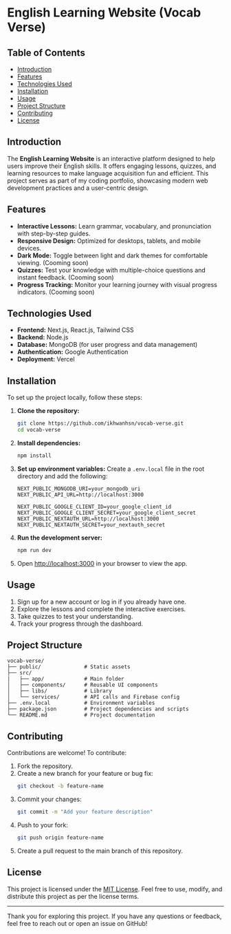 # English Learning Website (Vocab Verse)

## Table of Contents

- [Introduction](#introduction)
- [Features](#features)
- [Technologies Used](#technologies-used)
- [Installation](#installation)
- [Usage](#usage)
- [Project Structure](#project-structure)
- [Contributing](#contributing)
- [License](#license)

## Introduction

The **English Learning Website** is an interactive platform designed to help users improve their English skills. It offers engaging lessons, quizzes, and learning resources to make language acquisition fun and efficient. This project serves as part of my coding portfolio, showcasing modern web development practices and a user-centric design.

## Features

- **Interactive Lessons:** Learn grammar, vocabulary, and pronunciation with step-by-step guides.
- **Responsive Design:** Optimized for desktops, tablets, and mobile devices.
- **Dark Mode:** Toggle between light and dark themes for comfortable viewing. (Cooming soon)
- **Quizzes:** Test your knowledge with multiple-choice questions and instant feedback. (Cooming soon)
- **Progress Tracking:** Monitor your learning journey with visual progress indicators. (Cooming soon)

## Technologies Used

- **Frontend:** Next.js, React.js, Tailwind CSS
- **Backend:** Node.js
- **Database:** MongoDB (for user progress and data management)
- **Authentication:** Google Authentication
- **Deployment:** Vercel

## Installation

To set up the project locally, follow these steps:

1. **Clone the repository:**

   ```bash
   git clone https://github.com/ikhwanhsn/vocab-verse.git
   cd vocab-verse
   ```

2. **Install dependencies:**

   ```bash
   npm install
   ```

3. **Set up environment variables:**
   Create a `.env.local` file in the root directory and add the following:

   ```env
   NEXT_PUBLIC_MONGODB_URI=your_mongodb_uri
   NEXT_PUBLIC_API_URL=http://localhost:3000

   NEXT_PUBLIC_GOOGLE_CLIENT_ID=your_google_client_id
   NEXT_PUBLIC_GOOGLE_CLIENT_SECRET=your_google_client_secret
   NEXT_PUBLIC_NEXTAUTH_URL=http://localhost:3000
   NEXT_PUBLIC_NEXTAUTH_SECRET=your_nextauth_secret
   ```

4. **Run the development server:**

   ```bash
   npm run dev
   ```

5. Open [http://localhost:3000](http://localhost:3000) in your browser to view the app.

## Usage

1. Sign up for a new account or log in if you already have one.
2. Explore the lessons and complete the interactive exercises.
3. Take quizzes to test your understanding.
4. Track your progress through the dashboard.

## Project Structure

```
vocab-verse/
├── public/              # Static assets
├── src/
|   ├── app/             # Main folder
│   ├── components/      # Reusable UI components
│   ├── libs/            # Library
│   └── services/        # API calls and Firebase config
├── .env.local           # Environment variables
├── package.json         # Project dependencies and scripts
└── README.md            # Project documentation
```

## Contributing

Contributions are welcome! To contribute:

1. Fork the repository.
2. Create a new branch for your feature or bug fix:
   ```bash
   git checkout -b feature-name
   ```
3. Commit your changes:
   ```bash
   git commit -m "Add your feature description"
   ```
4. Push to your fork:
   ```bash
   git push origin feature-name
   ```
5. Create a pull request to the main branch of this repository.

## License

This project is licensed under the [MIT License](LICENSE). Feel free to use, modify, and distribute this project as per the license terms.

---

Thank you for exploring this project. If you have any questions or feedback, feel free to reach out or open an issue on GitHub!
